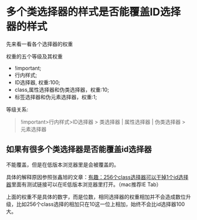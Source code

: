 # 多个类选择器的样式是否能覆盖ID选择器的样式

先来看一看各个选择器的权重

权重的五个等级及其权重

- !important;
- 行内样式;
- ID选择器, 权重:100;
- class,属性选择器和伪类选择器，权重:10;
- 标签选择器和伪元素选择器，权重:1;

等级关系:
> !important>行内样式>ID选择器 > 类选择器 | 属性选择器 | 伪类选择器 > 元素选择器

## 如果有很多个类选择器是否能覆盖id选择器

不能覆盖，但是在低版本浏览器里是会被覆盖的。

具体的解释原因参照张鑫旭的文章：[有趣：256个class选择器可以干掉1个id选择器](https://www.zhangxinxu.com/wordpress/2012/08/256-class-selector-beat-id-selector/)里面有测试链接可以在IE低版本浏览器里打开。（mac推荐IE Tab）

上面的权重不是具体的数字，而是位数，相同选择器的权重相加并不会造成数位升级，比如256个class选择的相加只在10这一位上相加，始终不会比id选择器100大。